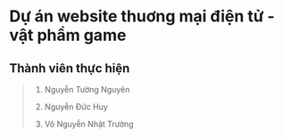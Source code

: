 # Dự án website thuơng mại điện tử - vật phẩm game
## Thành viên thực hiện
>
> 1. Nguyễn Tường Nguyên
>
> 2. Nguyễn Đức Huy
>
> 3. Võ Nguyễn Nhật Trường



